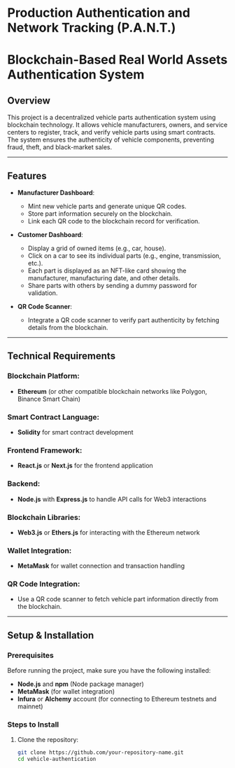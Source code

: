 # Production Authentication and Network Tracking (P.A.N.T.)

# Blockchain-Based Real World Assets Authentication System

## Overview

This project is a decentralized vehicle parts authentication system using blockchain technology. It allows vehicle manufacturers, owners, and service centers to register, track, and verify vehicle parts using smart contracts. The system ensures the authenticity of vehicle components, preventing fraud, theft, and black-market sales.

---

## Features

- **Manufacturer Dashboard**:
  - Mint new vehicle parts and generate unique QR codes.
  - Store part information securely on the blockchain.
  - Link each QR code to the blockchain record for verification.

- **Customer Dashboard**:
  - Display a grid of owned items (e.g., car, house).
  - Click on a car to see its individual parts (e.g., engine, transmission, etc.).
  - Each part is displayed as an NFT-like card showing the manufacturer, manufacturing date, and other details.
  - Share parts with others by sending a dummy password for validation.

- **QR Code Scanner**:
  - Integrate a QR code scanner to verify part authenticity by fetching details from the blockchain.

---

## Technical Requirements

### Blockchain Platform:
- **Ethereum** (or other compatible blockchain networks like Polygon, Binance Smart Chain)

### Smart Contract Language:
- **Solidity** for smart contract development

### Frontend Framework:
- **React.js** or **Next.js** for the frontend application

### Backend:
- **Node.js** with **Express.js** to handle API calls for Web3 interactions

### Blockchain Libraries:
- **Web3.js** or **Ethers.js** for interacting with the Ethereum network

### Wallet Integration:
- **MetaMask** for wallet connection and transaction handling

### QR Code Integration:
- Use a QR code scanner to fetch vehicle part information directly from the blockchain.

---

## Setup & Installation

### Prerequisites

Before running the project, make sure you have the following installed:
- **Node.js** and **npm** (Node package manager)
- **MetaMask** (for wallet integration)
- **Infura** or **Alchemy** account (for connecting to Ethereum testnets and mainnet)

### Steps to Install

1. Clone the repository:

   ```bash
   git clone https://github.com/your-repository-name.git
   cd vehicle-authentication
